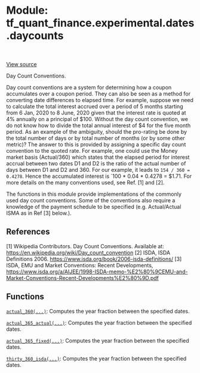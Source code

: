 <!--
This file is generated by a tool. Do not edit directly.
For open-source contributions the docs will be updated automatically.
-->


<div itemscope itemtype="http://developers.google.com/ReferenceObject">
<meta itemprop="name" content="tf_quant_finance.experimental.dates.daycounts" />
<meta itemprop="path" content="Stable" />
</div>

# Module: tf_quant_finance.experimental.dates.daycounts

<!-- Insert buttons and diff -->

<table class="tfo-notebook-buttons tfo-api" align="left">
</table>

<a target="_blank" href="https://github.com/google/tf-quant-finance/blob/master/tf_quant_finance/experimental/dates/daycounts.py">View source</a>



Day Count Conventions.


Day count conventions are a system for determining how a coupon accumulates over
a coupon period. They can also be seen as a method for converting date
differences to elapsed time. For example, suppose we need to calculate the total
interest accrued over a period of 5 months starting from 6 Jan, 2020 to
8 June, 2020 given that the interest rate is quoted at 4% annually on a
principal of $100. Without the day count convention, we do not know how to
divide the total annual interest of $4 for the five month period. As an example
of the ambiguity, should the pro-rating be done by the total number of days
or by total number of months (or by some other metric)? The answer to this is
provided by assigning a specific day count convention to the quoted rate. For
example, one could use the Money market basis (Actual/360) which states that the
elapsed period for interest accrual between two dates D1 and D2 is the ratio
of the actual number of days between D1 and D2 and 360. For our example, it
leads to `154 / 360 = 0.4278`. Hence the accumulated interest is
`100 * 0.04 * 0.4278 = $1.71. For more details on the many conventions used, see
Ref. [1] and [2].

The functions in this module provide implementations of the commonly used day
count conventions. Some of the conventions also require a knowledge of the
payment schedule to be specified (e.g. Actual/Actual ISMA as in Ref [3] below.).

## References

[1] Wikipedia Contributors. Day Count Conventions. Available at:
  https://en.wikipedia.org/wiki/Day_count_convention
[2] ISDA, ISDA Definitions 2006.
  https://www.isda.org/book/2006-isda-definitions/
[3] ISDA, EMU and Market Conventions: Recent Developments,
  https://www.isda.org/a/AIJEE/1998-ISDA-memo-%E2%80%9CEMU-and-Market-Conventions-Recent-Developments%E2%80%9D.pdf

## Functions

[`actual_360(...)`](../../../tf_quant_finance/experimental/dates/daycounts/actual_360.md): Computes the year fraction between the specified dates.

[`actual_365_actual(...)`](../../../tf_quant_finance/experimental/dates/daycounts/actual_365_actual.md): Computes the year fraction between the specified dates.

[`actual_365_fixed(...)`](../../../tf_quant_finance/experimental/dates/daycounts/actual_365_fixed.md): Computes the year fraction between the specified dates.

[`thirty_360_isda(...)`](../../../tf_quant_finance/experimental/dates/daycounts/thirty_360_isda.md): Computes the year fraction between the specified dates.

